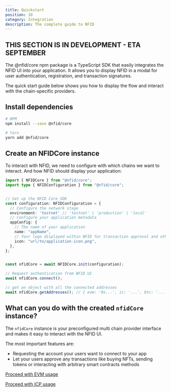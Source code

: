 ```yaml
---
title: Quickstart
position: 10
category: Integration
description: The complete guide to NFID
---
```


## THIS SECTION IS IN DEVELOPMENT - ETA SEPTEMBER

The @nfid/core npm package is a TypeScript SDK that easily integrates the NFID UI into your application. It allows you to display NFID in a modal for user authentication, registration, and transaction signatures.

The quick start guide below shows you how to display the flow and interact with the chain-specific providers.

## Install dependencies

```bash
# NPM
npm install --save @nfid/core

# Yarn
yarn add @nfid/core
```

## Create an NFIDCore instance

To interact with NFID, we need to configure with which chains we want to interact. And how NFID should display your application:

```typescript
import { NFIDCore } from "@nfid/core";
import type { NFIDConfiguration } from "@nfid/core";


// Set up the NFID Core SDK
const configuration: NFIDConfiguration = {
  // Configure the network stage
  environment: 'testnet' // 'testnet' | 'production' | 'local'
  // Configure your application metadata
  appConfig: {
    // The name of your application
    name: "appName",
    // Your logo displayed within NFID for transaction approval and other interactions
    icon: "url/to/application-icon.png",
  },
};


const nfidCore = await NFIDCore.init(configuration);

// Request authentication from NFID UI
await nfidCore.connect();

// get an object with all the connected addresses
await nfidCore.getAddresses(); // { evm: '0x...', ic: '...', btc: '...' }
```

## What can you do with the created `nfidCore` instance?

The `nfidCore` instance is your preconfigured multi chain provider interface and makes it easy to interact with the NFID UI.

The most important features are:

- Requesting the account your users want to connect to your app
- Let your users approve any transactions like buying NFTs, sending tokens or interacting with arbitrary smart contracts methods

[Proceed with EVM usage](/integration/evm)

[Proceed with ICP usage](/integration/icp)
